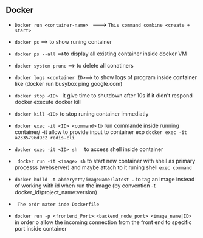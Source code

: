   ## Docker
  
  * ```Docker run <container-name> ``` ---> `This command combine <create + start>`

  * ```docker ps``` ==> to show runing container

  * ```docker ps --all``` ==>to display all existing container inside  docker VM

  * ```docker system prune``` ==> to delete all conatiners

  * ```docker logs <container ID>```==> to show logs of program inside container  like  (docker run       busybox ping google.com) 

  * ```docker stop <ID> ```  it give time to shutdown after 10s if it didn't respond docker execute docker kill

  * ```docker kill <ID>``` to stop runing container immediatly

  * ``` docker exec -it <ID> <command> ``` to run commande inside running container/ -it allow to provide input to container exp ```docker exec -it a2335796d9c2 redis-cli```


  * ```docker exec -it <ID> sh  ``` to access shell inside container

  * ``` docker run -it <image> sh``` to start new container with shell as primary processs (webserver) and maybe attach to it runing shell ```exec command```


  * ```docker build -t abderyett/imageName:latest .``` to tag an image instead of working with id when run the image (by convention  -t docker_id/project_name:version)


  * ``` The ordr mater inde Dockerfile```

  * ```docker run -p <frontend_Port>:<backend_node_port> <image_name|ID> ```  in order o allow the incoming connection from the front end to specific port inside container 

  

   
